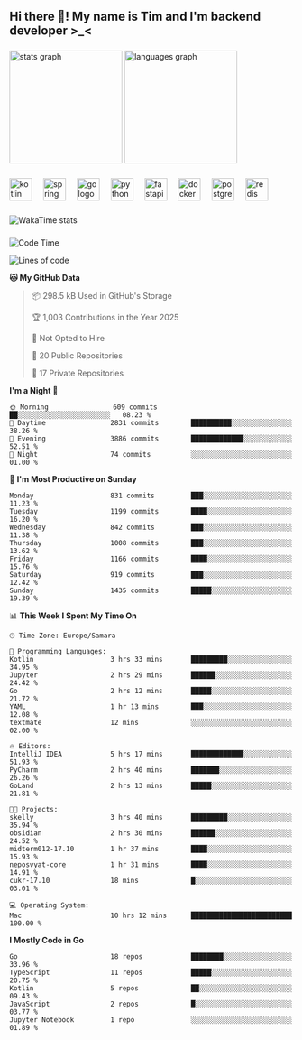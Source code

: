 <h2 align="left">Hi there 👋! My name is Tim and I'm backend developer >_<</h2>

###

<div align="left">
  <img src="https://github-readme-stats-qilm.vercel.app/api?username=intezya&hide_title=false&hide_rank=false&show_icons=true&include_all_commits=true&count_private=true&disable_animations=false&theme=omni&locale=en&hide_border=true&order=1&show=prs_merged&hide=issues" height="200" alt="stats graph"  />
  <img src="https://github-readme-stats-qilm.vercel.app/api/top-langs?username=intezya&locale=en&hide_title=false&layout=donut&langs_count=5&theme=omni&hide_border=true&order=2&exclude_repo=github-readme-stats&hide=Mako,Jupyter%20Notebook" height="200" alt="languages graph"  />
</div>

###

<div align="left">
  <img src="https://img.shields.io/badge/Kotlin-7F52FF?logo=kotlin&logoColor=white&style=for-the-badge" height="40" alt="kotlin logo"  />
  <img width="12" />
  <img src="https://img.shields.io/badge/Spring-6DB33F?logo=spring&logoColor=black&style=for-the-badge" height="40" alt="spring logo"  />
  <img width="12" />
  <img src="https://img.shields.io/badge/Go-00ADD8?logo=go&logoColor=white&style=for-the-badge" height="40" alt="go logo"  />
  <img width="12" />
  <img src="https://img.shields.io/badge/Python-3776AB?logo=python&logoColor=white&style=for-the-badge" height="40" alt="python logo"  />
  <img width="12" />
  <img src="https://img.shields.io/badge/FastAPI-009688?logo=fastapi&logoColor=white&style=for-the-badge" height="40" alt="fastapi logo"  />
  <img width="12" />
  <img src="https://img.shields.io/badge/Docker-2496ED?logo=docker&logoColor=white&style=for-the-badge" height="40" alt="docker logo"  />
  <img width="12" />
  <img src="https://img.shields.io/badge/PostgreSQL-4169E1?logo=postgresql&logoColor=white&style=for-the-badge" height="40" alt="postgresql logo"  />
  <img width="12" />
  <img src="https://img.shields.io/badge/Redis-DC382D?logo=redis&logoColor=white&style=for-the-badge" height="40" alt="redis logo"  />
</div>

###

<picture>
	<source
		srcset="https://github-readme-stats-qilm.vercel.app/api/wakatime?username=intezya&theme=omni&layout=compact&hide_border=true"
		media="(prefers-color-scheme: dark)%2C (prefers-color-scheme: no-preference)"
	/>
	<img alt="WakaTime stats" src="https://github-readme-stats-qilm.vercel.app/api/wakatime?username=intezya&theme=omni&layout=compact&hide_border=true&"/>
</picture>

###

<!--START_SECTION:waka-->
![Code Time](http://img.shields.io/badge/Code%20Time-980%20hrs%2023%20mins-blue)

![Lines of code](https://img.shields.io/badge/From%20Hello%20World%20I%27ve%20Written-1.8%20million%20lines%20of%20code-blue)

**🐱 My GitHub Data** 

> 📦 298.5 kB Used in GitHub's Storage 
 > 
> 🏆 1,003 Contributions in the Year 2025
 > 
> 🚫 Not Opted to Hire
 > 
> 📜 20 Public Repositories 
 > 
> 🔑 17 Private Repositories 
 > 
**I'm a Night 🦉** 

```text
🌞 Morning                609 commits         ██░░░░░░░░░░░░░░░░░░░░░░░   08.23 % 
🌆 Daytime                2831 commits        ██████████░░░░░░░░░░░░░░░   38.26 % 
🌃 Evening                3886 commits        █████████████░░░░░░░░░░░░   52.51 % 
🌙 Night                  74 commits          ░░░░░░░░░░░░░░░░░░░░░░░░░   01.00 % 
```
📅 **I'm Most Productive on Sunday** 

```text
Monday                   831 commits         ███░░░░░░░░░░░░░░░░░░░░░░   11.23 % 
Tuesday                  1199 commits        ████░░░░░░░░░░░░░░░░░░░░░   16.20 % 
Wednesday                842 commits         ███░░░░░░░░░░░░░░░░░░░░░░   11.38 % 
Thursday                 1008 commits        ███░░░░░░░░░░░░░░░░░░░░░░   13.62 % 
Friday                   1166 commits        ████░░░░░░░░░░░░░░░░░░░░░   15.76 % 
Saturday                 919 commits         ███░░░░░░░░░░░░░░░░░░░░░░   12.42 % 
Sunday                   1435 commits        █████░░░░░░░░░░░░░░░░░░░░   19.39 % 
```


📊 **This Week I Spent My Time On** 

```text
🕑︎ Time Zone: Europe/Samara

💬 Programming Languages: 
Kotlin                   3 hrs 33 mins       █████████░░░░░░░░░░░░░░░░   34.95 % 
Jupyter                  2 hrs 29 mins       ██████░░░░░░░░░░░░░░░░░░░   24.42 % 
Go                       2 hrs 12 mins       █████░░░░░░░░░░░░░░░░░░░░   21.72 % 
YAML                     1 hr 13 mins        ███░░░░░░░░░░░░░░░░░░░░░░   12.08 % 
textmate                 12 mins             ░░░░░░░░░░░░░░░░░░░░░░░░░   02.00 % 

🔥 Editors: 
IntelliJ IDEA            5 hrs 17 mins       █████████████░░░░░░░░░░░░   51.93 % 
PyCharm                  2 hrs 40 mins       ███████░░░░░░░░░░░░░░░░░░   26.26 % 
GoLand                   2 hrs 13 mins       █████░░░░░░░░░░░░░░░░░░░░   21.81 % 

🐱‍💻 Projects: 
skelly                   3 hrs 40 mins       █████████░░░░░░░░░░░░░░░░   35.94 % 
obsidian                 2 hrs 30 mins       ██████░░░░░░░░░░░░░░░░░░░   24.52 % 
midterm012-17.10         1 hr 37 mins        ████░░░░░░░░░░░░░░░░░░░░░   15.93 % 
neposvyat-core           1 hr 31 mins        ████░░░░░░░░░░░░░░░░░░░░░   14.91 % 
cukr-17.10               18 mins             █░░░░░░░░░░░░░░░░░░░░░░░░   03.01 % 

💻 Operating System: 
Mac                      10 hrs 12 mins      █████████████████████████   100.00 % 
```

**I Mostly Code in Go** 

```text
Go                       18 repos            ████████░░░░░░░░░░░░░░░░░   33.96 % 
TypeScript               11 repos            █████░░░░░░░░░░░░░░░░░░░░   20.75 % 
Kotlin                   5 repos             ██░░░░░░░░░░░░░░░░░░░░░░░   09.43 % 
JavaScript               2 repos             █░░░░░░░░░░░░░░░░░░░░░░░░   03.77 % 
Jupyter Notebook         1 repo              ░░░░░░░░░░░░░░░░░░░░░░░░░   01.89 % 
```




<!--END_SECTION:waka-->
